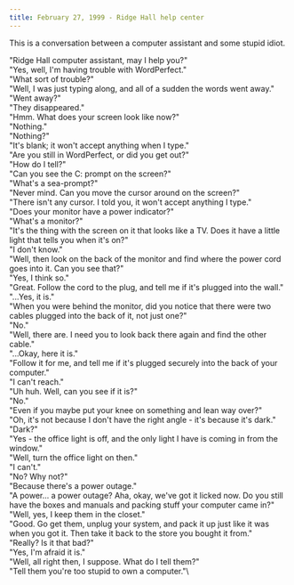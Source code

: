 ```yaml
---
title: February 27, 1999 - Ridge Hall help center
---
```

This is a conversation between a computer assistant and some stupid idiot.

"Ridge Hall computer assistant, may I help you?"\
"Yes, well, I'm having trouble with WordPerfect."\
"What sort of trouble?"\
"Well, I was just typing along, and all of a sudden the words went away."\
"Went away?"\
"They disappeared."\
"Hmm. What does your screen look like now?"\
"Nothing."\
"Nothing?"\
"It's blank; it won't accept anything when I type."\
"Are you still in WordPerfect, or did you get out?"\
"How do I tell?"\
"Can you see the C: prompt on the screen?"\
"What's a sea-prompt?"\
"Never mind. Can you move the cursor around on the screen?"\
"There isn't any cursor. I told you, it won't accept anything I type."\
"Does your monitor have a power indicator?"\
"What's a monitor?"\
"It's the thing with the screen on it that looks like a TV. Does it have a little light that tells you when it's on?"\
"I don't know."\
"Well, then look on the back of the monitor and find where the power cord goes into it. Can you see that?"\
"Yes, I think so."\
"Great. Follow the cord to the plug, and tell me if it's plugged into the wall."\
"...Yes, it is."\
"When you were behind the monitor, did you notice that there were two cables plugged into the back of it, not just one?"\
"No."\
"Well, there are. I need you to look back there again and find the other cable."\
"...Okay, here it is."\
"Follow it for me, and tell me if it's plugged securely into the back of your computer."\
"I can't reach."\
"Uh huh. Well, can you see if it is?"\
"No."\
"Even if you maybe put your knee on something and lean way over?"\
"Oh, it's not because I don't have the right angle - it's because it's dark."\
"Dark?"\
"Yes - the office light is off, and the only light I have is coming in from the window."\
"Well, turn the office light on then."\
"I can't."\
"No? Why not?"\
"Because there's a power outage."\
"A power... a power outage? Aha, okay, we've got it licked now. Do you still have the boxes and manuals and packing stuff your computer came in?"\
"Well, yes, I keep them in the closet."\
"Good. Go get them, unplug your system, and pack it up just like it was when you got it. Then take it back to the store you bought it from."\
"Really? Is it that bad?"\
"Yes, I'm afraid it is."\
"Well, all right then, I suppose. What do I tell them?"\
"Tell them you're too stupid to own a computer."\